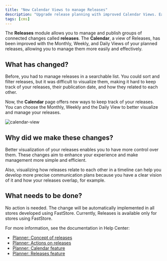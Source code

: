 ```yaml
---
title: "New Calendar Views to manage Releases"
description: "Upgrade release planning with improved Calendar Views. Easily manage planned releases through Monthly, Weekly, and Daily Views in Releases module."
tags: [cms]
---
```


The **Releases** module allows you to manage and publish groups of connected changes called **releases**. The **Calendar**, a view of Releases, has been improved with the Monthly, Weekly, and Daily Views of your planned releases, allowing you to manage them more easily and effectively.


## What has changed?

Before, you had to manage releases in a searchable list. You could sort and filter releases, but it was difficult to visualize them, making it hard to keep track of your releases, their publication date, and how they related to each other.

Now, the **Calendar** page offers new ways to keep track of your releases. You can choose the Monthly, Weekly and the Daily View to better visualize and manage your releases.

![calendar-view](https://user-images.githubusercontent.com/67270558/227213679-621bdb0e-e4ff-4c9e-98c3-f1e46a890feb.png)


## Why did we make these changes?

Better visualization of your releases enables you to have more control over them. These changes aim to enhance your experience and make management more simple and efficient. 

Also, visualizing how releases relate to each other in a timeline can help you develop more precise communication plans because you have a clear vision of it and how your releases overlap, for example.

## What needs to be done?

No action is needed. The change will be automatically implemented in all stores developed using FastStore. Currently, Releases is available only for stores using FastStore.

For more information, see the documentation in Help Center:

- [Planner: Concept of releases](https://help.vtex.com/en/tutorial/planner-release-concept-beta--4pWhQTXG0aIIsi2TYxxRkZ)
- [Planner: Actions on releases](https://help.vtex.com/en/tutorial/planner-actions-on-releases-beta--1zsomdifPEQkdV6RW93JyW)
- [Planner: Calendar feature](https://help.vtex.com/en/v4/docs/planner-calendar-page--6GESJ17RFvGrvF9JqToron)
- [Planner: Releases feature](https://help.vtex.com/en/v4/docs/planner-releases-page--1tQNCNwoMvxV4EoizajqJw)
